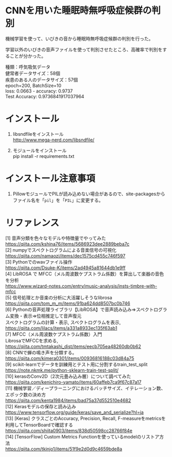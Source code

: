 # CNNを用いた睡眠時無呼吸症候群の判別
機械学習を使って、いびきの音から睡眠時無呼吸症候群の判別を行った。



学習以外のいびきの音声ファイルを使って判別させたところ、高確率で判別をすることが分かった。

種類：呼気吸気データ  
健常者データサイズ：58個  
疾患のある人のデータサイズ：57個  
epoch=200, BatchSize=10  
loss: 0.0663 - accuracy: 0.9737  
Test Accuracy: 0.9736841917037964  

# インストール
1. libsndfileをインストール  
http://www.mega-nerd.com/libsndfile/

2. モジュールをインストール  
pip install -r requirements.txt

# インストール注意事項
1. PillowモジュールでPILが読み込めない場合があるので、site-packagesからファイル名を「`pil`」を「`PIL`」に変更する。

# リファレンス
[1] 音声分類を色々なモデルや特徴量でやってみた  
https://qiita.com/kshina76/items/5686923dee2889beba7c  
[2] numpyでスペクトログラムによる音楽信号の可視化  
https://qiita.com/namaozi/items/dec1575cd455c746f597  
[3] Pythonでのwavファイル操作  
https://qiita.com/Dsuke-K/items/2ad4945a81644db1e9ff  
[4] LibROSA で MFCC（メル周波数ケプストラム係数）を算出して楽器の音色を分析  
https://www.wizard-notes.com/entry/music-analysis/insts-timbre-with-mfcc  
[5] 信号処理とか音楽の分析に大活躍しそうなlibrosa  
https://qiita.com/tom_m_m/items/91ba624dd8507bc0b746  
[6] Pythonの音声処理ライブラリ【LibROSA】で音声読み込み⇒スペクトログラム変換・表示⇒位相推定して音声復元  
スペクトログラムの計算・表示,  スペクトログラムを表示,  
https://qiita.com/lilacs/items/a331a8933ec135f63ab1  
[7] MFCC（メル周波数ケプストラム係数）入門  
LibrosaでMFCCを求める,  
https://qiita.com/tmtakashi_dist/items/eecb705ea48260db0b62  
[8] CNNで蝉の鳴き声を分類する。  
https://qiita.com/kimera0301/items/00936816188c03d84a75  
[9] scikit-learnでデータを訓練用とテスト用に分割するtrain_test_split
https://note.nkmk.me/python-sklearn-train-test-split/  
[10] kerasのConv2D（2次元畳み込み層）について調べてみた  
https://qiita.com/kenichiro-yamato/items/60affeb7ca9f67c87a17  
[11] 機械学習／ディープラーニングにおけるバッチサイズ、イテレーション数、エポック数の決め方  
https://qiita.com/kenta1984/items/bad75a37d552510e4682  
[12] Kerasモデルの保存と読み込み  
https://www.tensorflow.org/guide/keras/save_and_serialize?hl=ja  
[13] [Keras] クラスごとのAccuracy, Precision, Recall, F-measureをmetricsを利用してTensorBoardで確認する  
https://qiita.com/shiita0903/items/838d50598cc28766f84e  
[14] [TensorFlow] Custom Metrics Functionを使っているmodelのリストア方法  
https://qiita.com/tkinjo1/items/51f9e2d0d9c4659bde8a  